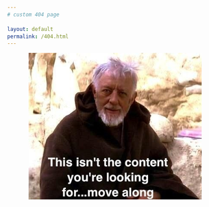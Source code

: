 ```yaml
---
# custom 404 page

layout: default
permalink: /404.html
---
```


<img src="images/obi.jpg" alt="Nothing to see here, move along" 
     title="Nothing to see here, move along"
     style="display: block; margin-left: auto; margin-right: auto;">
